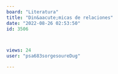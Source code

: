 ```yaml
---
board: "Literatura"
title: "Din&aacute;micas de relaciones"
date: "2022-08-26 02:53:50"
id: 3506



views: 24
user: "psa683sorgesoureDug"

---
```

